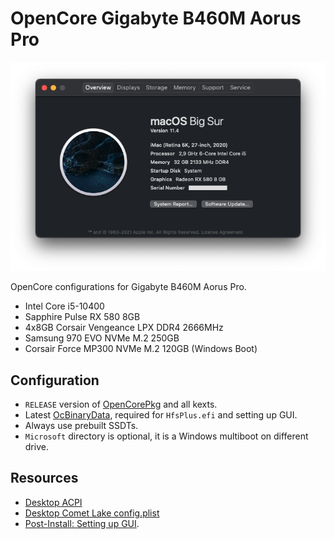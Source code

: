 OpenCore Gigabyte B460M Aorus Pro
=================================

![screenshot](art/screenshot.png)

OpenCore configurations for Gigabyte B460M Aorus Pro.
* Intel Core i5-10400
* Sapphire Pulse RX 580 8GB
* 4x8GB Corsair Vengeance LPX DDR4 2666MHz
* Samsung 970 EVO NVMe M.2 250GB
* Corsair Force MP300 NVMe M.2 120GB (Windows Boot)

Configuration
-------------

* `RELEASE` version of [OpenCorePkg](https://github.com/acidanthera/OpenCorePkg/releases) and all kexts.
* Latest [OcBinaryData](https://github.com/acidanthera/OcBinaryData), required for `HfsPlus.efi` and setting up GUI.
* Always use prebuilt SSDTs.
* `Microsoft` directory is optional, it is a Windows multiboot on different drive.

Resources
---------

* [Desktop ACPI](https://dortania.github.io/Getting-Started-With-ACPI/ssdt-platform.html#desktop)
* [Desktop Comet Lake config.plist](https://dortania.github.io/OpenCore-Install-Guide/config.plist/comet-lake.html)
* [Post-Install: Setting up GUI](https://dortania.github.io/OpenCore-Post-Install/cosmetic/gui.html#setting-up-opencores-gui).